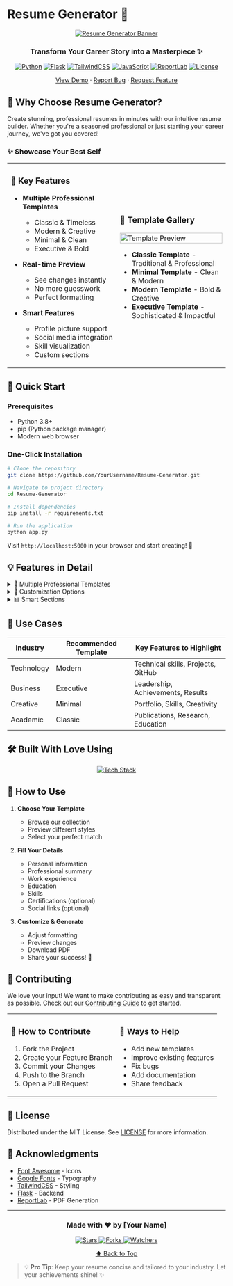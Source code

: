 # Resume Generator 🚀

<div align="center">

[![Resume Generator Banner](https://user-images.githubusercontent.com/74038190/238353480-219bcc70-f5dc-466b-9a60-29653d8e8433.gif)](https://github.com/YourUsername/Resume-Generator)

<h3>
    Transform Your Career Story into a Masterpiece ✨
</h3>

[![Python](https://img.shields.io/badge/Python-3.8+-3776AB?style=for-the-badge&logo=python&logoColor=white)](https://www.python.org/)
[![Flask](https://img.shields.io/badge/Flask-2.0+-000000?style=for-the-badge&logo=flask&logoColor=white)](https://flask.palletsprojects.com/)
[![TailwindCSS](https://img.shields.io/badge/Tailwind_CSS-38B2AC?style=for-the-badge&logo=tailwind-css&logoColor=white)](https://tailwindcss.com/)
[![JavaScript](https://img.shields.io/badge/JavaScript-F7DF1E?style=for-the-badge&logo=javascript&logoColor=black)](https://developer.mozilla.org/en-US/docs/Web/JavaScript)
[![ReportLab](https://img.shields.io/badge/ReportLab-4.0+-3776AB?style=for-the-badge)](https://www.reportlab.com/)
[![License](https://img.shields.io/badge/License-MIT-green.svg?style=for-the-badge)](LICENSE)

[View Demo](https://your-demo-link.com) · [Report Bug](https://github.com/YourUsername/Resume-Generator/issues) · [Request Feature](https://github.com/YourUsername/Resume-Generator/issues)

</div>

## 🌟 Why Choose Resume Generator?

Create stunning, professional resumes in minutes with our intuitive resume builder. Whether you're a seasoned professional or just starting your career journey, we've got you covered!

### ✨ Showcase Your Best Self

<table>
<tr>
<td width="50%">

### 🎯 Key Features

- **Multiple Professional Templates**
  - Classic & Timeless
  - Modern & Creative
  - Minimal & Clean
  - Executive & Bold

- **Real-time Preview**
  - See changes instantly
  - No more guesswork
  - Perfect formatting

- **Smart Features**
  - Profile picture support
  - Social media integration
  - Skill visualization
  - Custom sections

</td>
<td width="50%">

### 🎨 Template Gallery

<img src="path_to_templates_preview.gif" alt="Template Preview" width="100%"/>

- **Classic Template** - Traditional & Professional
- **Minimal Template** - Clean & Modern
- **Modern Template** - Bold & Creative
- **Executive Template** - Sophisticated & Impactful

</td>
</tr>
</table>

## 🚀 Quick Start

### Prerequisites

- Python 3.8+
- pip (Python package manager)
- Modern web browser

### One-Click Installation

```bash
# Clone the repository
git clone https://github.com/YourUsername/Resume-Generator.git

# Navigate to project directory
cd Resume-Generator

# Install dependencies
pip install -r requirements.txt

# Run the application
python app.py
```

Visit `http://localhost:5000` in your browser and start creating! 🎉

## 💡 Features in Detail

<details>
<summary>📝 Multiple Professional Templates</summary>
<br>

- Choose from various professionally designed templates
- Each template optimized for different industries
- Easily switch between templates
- Preview in real-time
</details>

<details>
<summary>🎨 Customization Options</summary>
<br>

- Add profile picture
- Customize colors and fonts
- Adjust spacing and layout
- Rearrange sections
</details>

<details>
<summary>📊 Smart Sections</summary>
<br>

- Professional summary
- Work experience
- Education history
- Skills with progress bars
- Certifications
- Social links
</details>

## 🎯 Use Cases

| Industry | Recommended Template | Key Features to Highlight |
|----------|---------------------|--------------------------|
| Technology | Modern | Technical skills, Projects, GitHub |
| Business | Executive | Leadership, Achievements, Results |
| Creative | Minimal | Portfolio, Skills, Creativity |
| Academic | Classic | Publications, Research, Education |

## 🛠️ Built With Love Using

<div align="center">

[![Tech Stack](https://skillicons.dev/icons?i=python,flask,tailwind,js,html,css)](https://github.com/YourUsername/Resume-Generator)

</div>

## 📖 How to Use

1. **Choose Your Template**
   - Browse our collection
   - Preview different styles
   - Select your perfect match

2. **Fill Your Details**
   - Personal information
   - Professional summary
   - Work experience
   - Education
   - Skills
   - Certifications (optional)
   - Social links (optional)

3. **Customize & Generate**
   - Adjust formatting
   - Preview changes
   - Download PDF
   - Share your success! 🎉

## 🤝 Contributing

We love your input! We want to make contributing as easy and transparent as possible. Check out our [Contributing Guide](CONTRIBUTING.md) to get started.

<table>
<tr>
<td>

### 👥 How to Contribute

1. Fork the Project
2. Create your Feature Branch
3. Commit your Changes
4. Push to the Branch
5. Open a Pull Request

</td>
<td>

### 🌟 Ways to Help

- Add new templates
- Improve existing features
- Fix bugs
- Add documentation
- Share feedback

</td>
</tr>
</table>

## 📝 License

Distributed under the MIT License. See [LICENSE](LICENSE) for more information.

## 🙏 Acknowledgments

- [Font Awesome](https://fontawesome.com) - Icons
- [Google Fonts](https://fonts.google.com) - Typography
- [TailwindCSS](https://tailwindcss.com) - Styling
- [Flask](https://flask.palletsprojects.com) - Backend
- [ReportLab](https://www.reportlab.com) - PDF Generation

---

<div align="center">

### Made with ❤️ by [Your Name]

<a href="https://github.com/YourUsername/Resume-Generator/stargazers">
    <img src="https://img.shields.io/github/stars/YourUsername/Resume-Generator?style=social" alt="Stars"/>
</a>
<a href="https://github.com/YourUsername/Resume-Generator/network/members">
    <img src="https://img.shields.io/github/forks/YourUsername/Resume-Generator?style=social" alt="Forks"/>
</a>
<a href="https://github.com/YourUsername/Resume-Generator/watchers">
    <img src="https://img.shields.io/github/watchers/YourUsername/Resume-Generator?style=social" alt="Watchers"/>
</a>

<br>

[⬆ Back to Top](#resume-generator-)

</div>

> 💡 **Pro Tip**: Keep your resume concise and tailored to your industry. Let your achievements shine! ✨ 